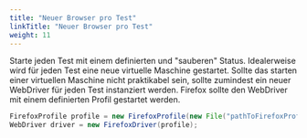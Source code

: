 ```yaml
---
title: "Neuer Browser pro Test"
linkTitle: "Neuer Browser pro Test"
weight: 11
---
```


Starte jeden Test mit einem definierten und "sauberen" Status.
Idealerweise wird für jeden Test eine neue virtuelle Maschine gestartet.
Sollte das starten einer virtuellen Maschine nicht praktikabel sein,
sollte zumindest ein neuer WebDriver für jeden Test instanziert werden.
Firefox sollte den WebDriver mit einem definierten Profil gestartet werden.

```java
FirefoxProfile profile = new FirefoxProfile(new File("pathToFirefoxProfile"));
WebDriver driver = new FirefoxDriver(profile);
```
